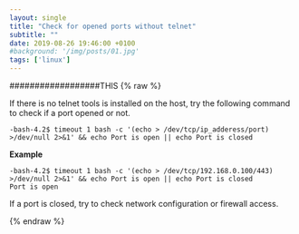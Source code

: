 ```yaml
---
layout: single
title: "Check for opened ports without telnet"
subtitle: ""
date: 2019-08-26 19:46:00 +0100
#background: '/img/posts/01.jpg'
tags: ['linux']
---
```

##################THIS
{% raw %} 

If there is no telnet tools is installed on the host, try the following command to check if a port opened or not. 

````
-bash-4.2$ timeout 1 bash -c '(echo > /dev/tcp/ip_adderess/port) >/dev/null 2>&1' && echo Port is open || echo Port is closed

````

**Example**

````
-bash-4.2$ timeout 1 bash -c '(echo > /dev/tcp/192.168.0.100/443) >/dev/null 2>&1' && echo Port is open || echo Port is closed
Port is open
````

If a port is closed, try to check network configuration or firewall access.

{% endraw %}